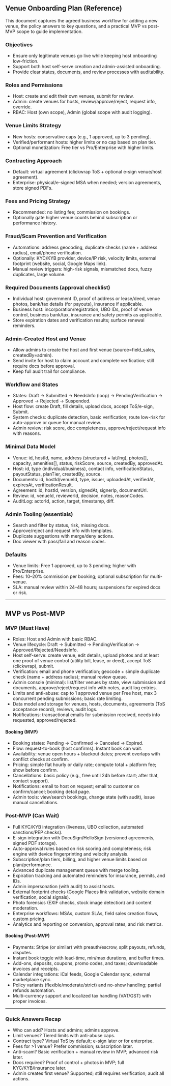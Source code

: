 ## Venue Onboarding Plan (Reference)

This document captures the agreed business workflow for adding a new venue, the policy answers to key questions, and a practical MVP vs post-MVP scope to guide implementation.

### Objectives
- Ensure only legitimate venues go live while keeping host onboarding low-friction.
- Support both host self-serve creation and admin-assisted onboarding.
- Provide clear states, documents, and review processes with auditability.

### Roles and Permissions
- Host: create and edit their own venues, submit for review.
- Admin: create venues for hosts, review/approve/reject, request info, override.
- RBAC: Host (own scope), Admin (global scope with audit logging).

### Venue Limits Strategy
- New hosts: conservative caps (e.g., 1 approved, up to 3 pending).
- Verified/performant hosts: higher limits or no cap based on plan tier.
- Optional monetization: Free tier vs Pro/Enterprise with higher limits.

### Contracting Approach
- Default: virtual agreement (clickwrap ToS + optional e-sign venue/host agreement).
- Enterprise: physical/e-signed MSA when needed; version agreements, store signed PDFs.

### Fees and Pricing Strategy
- Recommended: no listing fee; commission on bookings.
- Optionally gate higher venue counts behind subscription or performance history.

### Fraud/Scam Prevention and Verification
- Automations: address geocoding, duplicate checks (name + address radius), email/phone verification.
- Optionally: KYC/KYB provider, device/IP risk, velocity limits, external footprint (website, social, Google Maps link).
- Manual review triggers: high-risk signals, mismatched docs, fuzzy duplicates, large volume.

### Required Documents (approval checklist)
- Individual host: government ID, proof of address or lease/deed, venue photos, bank/tax details (for payouts), insurance if applicable.
- Business host: incorporation/registration, UBO IDs, proof of venue control, business bank/tax, insurance and safety permits as applicable.
- Store expiration dates and verification results; surface renewal reminders.

### Admin-Created Host and Venue
- Allow admins to create the host and first venue (source=field_sales, createdBy=admin).
- Send invite for host to claim account and complete verification; still require docs before approval.
- Keep full audit trail for compliance.

### Workflow and States
- States: Draft → Submitted → NeedsInfo (loop) → PendingVerification → Approved → Rejected → Suspended.
- Host flow: create Draft, fill details, upload docs, accept ToS/e-sign, Submit.
- System checks: duplicate detection, basic verification; route low-risk for auto-approve or queue for manual review.
- Admin review: risk score, doc completeness, approve/reject/request info with reasons.

### Minimal Data Model
- Venue: id, hostId, name, address (structured + lat/lng), photos[], capacity, amenities[], status, riskScore, source, createdBy, approvedAt.
- Host: id, type (individual/business), contact info, verificationStatus, payoutStatus, planTier, createdBy, source.
- Documents: id, hostId/venueId, type, issuer, uploadedAt, verifiedAt, expiresAt, verificationResult.
- Agreement: id, hostId, version, signedAt, signerIp, documentUrl.
- Review: id, venueId, reviewerId, decision, notes, reasonCodes.
- AuditLog: actorId, action, target, timestamp, diff.

### Admin Tooling (essentials)
- Search and filter by status, risk, missing docs.
- Approve/reject and request info with templates.
- Duplicate suggestions with merge/deny actions.
- Doc viewer with pass/fail and reason codes.

### Defaults
- Venue limits: Free 1 approved, up to 3 pending; higher with Pro/Enterprise.
- Fees: 10–20% commission per booking; optional subscription for multi-venue.
- SLA: manual review within 24–48 hours; suspensions for expired docs or risk.

---

## MVP vs Post-MVP

### MVP (Must Have)
- Roles: Host and Admin with basic RBAC.
- Venue lifecycle: Draft → Submitted → PendingVerification → Approved/Rejected/NeedsInfo.
- Host self-serve: create venue, edit details, upload photos and at least one proof of venue control (utility bill, lease, or deed), accept ToS (clickwrap), submit.
- Verification: email and phone verification; geocode + simple duplicate check (name + address radius); manual review queue.
- Admin console (minimal): list/filter venues by state, view submission and documents, approve/reject/request info with notes, audit log entries.
- Limits and anti-abuse: cap to 1 approved venue per Free host, max 3 concurrent pending submissions; basic rate limiting.
- Data model and storage for venues, hosts, documents, agreements (ToS acceptance record), reviews, audit logs.
- Notifications: transactional emails for submission received, needs info requested, approved/rejected.

#### Booking (MVP)
- Booking states: Pending → Confirmed → Canceled → Expired.
- Flow: request-to-book (host confirms). Instant book can wait.
- Availability: venue open hours + blackout dates; prevent overlaps with conflict checks at confirm.
- Pricing: simple flat hourly or daily rate; compute total + platform fee; show before confirm.
- Cancellations: basic policy (e.g., free until 24h before start; after that, contact support).
- Notifications: email to host on request; email to customer on confirm/cancel; booking detail page.
- Admin tools: view/search bookings, change state (with audit), issue manual cancellations.

### Post-MVP (Can Wait)
- Full KYC/KYB integration (liveness, UBO collection, automated sanctions/PEP checks).
- E-sign integration with DocuSign/HelloSign (versioned agreements, signed PDF storage).
- Auto-approval rules based on risk scoring and completeness; risk engine with device fingerprinting and velocity analysis.
- Subscription/plan tiers, billing, and higher venue limits based on plan/performance.
- Advanced duplicate management queue with merge tooling.
- Expiration tracking and automated reminders for insurance, permits, and IDs.
- Admin impersonation (with audit) to assist hosts.
- External footprint checks (Google Places link validation, website domain verification, social signals).
- Photo forensics (EXIF checks, stock image detection) and content moderation.
- Enterprise workflows: MSAs, custom SLAs, field sales creation flows, custom pricing.
- Analytics and reporting on conversion, approval rates, and risk metrics.

#### Booking (Post-MVP)
- Payments: Stripe (or similar) with preauth/escrow, split payouts, refunds, disputes.
- Instant book toggle with lead-time, min/max durations, and buffer times.
- Add-ons, deposits, coupons, promo codes, and taxes; downloadable invoices and receipts.
- Calendar integrations: iCal feeds, Google Calendar sync, external marketplace sync.
- Policy variants (flexible/moderate/strict) and no-show handling; partial refunds automation.
- Multi-currency support and localized tax handling (VAT/GST) with proper invoices.

---

### Quick Answers Recap
- Who can add? Hosts and admins; admins approve.
- Limit venues? Tiered limits with anti-abuse caps.
- Contract type? Virtual ToS by default; e-sign later or for enterprise.
- Fees for >1 venue? Prefer commission; subscription later.
- Anti-scam? Basic verification + manual review in MVP; advanced risk later.
- Docs required? Proof of control + photos in MVP; full KYC/KYB/insurance later.
- Admin creates first venue? Supported; still requires verification; audit all actions.


